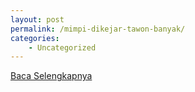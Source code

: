 ```yaml
---
layout: post
permalink: /mimpi-dikejar-tawon-banyak/
categories:
    - Uncategorized
---
```


[Baca Selengkapnya](/10)